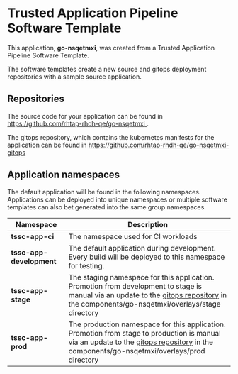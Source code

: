 # Trusted Application Pipeline Software Template

This application, **go-nsqetmxi**, was created from a Trusted Application Pipeline Software Template.

The software templates create a new source and gitops deployment repositories with a sample source application. 

## Repositories

The source code for your application can be found in [https://github.com/rhtap-rhdh-qe/go-nsqetmxi ](https://github.com/rhtap-rhdh-qe/go-nsqetmxi ).
 
The gitops repository, which contains the kubernetes manifests for the application can be found in 
[https://github.com/rhtap-rhdh-qe/go-nsqetmxi-gitops ](https://github.com/rhtap-rhdh-qe/go-nsqetmxi-gitops ) 

## Application namespaces 

The default application will be found in the following namespaces. Applications can be deployed into unique namespaces or multiple software templates can also bet generated into the same group namespaces.  

|  Namespace   |  Description   |  
| -------- | -------- |
| **tssc-app-ci** | The namespace used for CI workloads |
| **tssc-app-development** | The default application during development. Every build will be deployed to this namespace for testing. |
| **tssc-app-stage** | The staging namespace for this application. Promotion from development to stage is manual via an update to the [gitops repository](https://github.com/rhtap-rhdh-qe/go-nsqetmxi-gitops ) in the components/go-nsqetmxi/overlays/stage directory |
| **tssc-app-prod** | The production namespace for this application. Promotion from stage to production is manual via an update to the [gitops repository](https://github.com/rhtap-rhdh-qe/go-nsqetmxi-gitops ) in the components/go-nsqetmxi/overlays/prod directory |
